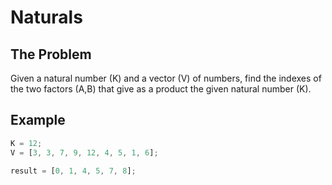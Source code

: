 # Naturals

## The Problem

Given a natural number (K) and a vector (V) of numbers, find the indexes of the two factors (A,B) that give as a product the given natural number (K).

## Example

```js
K = 12;
V = [3, 3, 7, 9, 12, 4, 5, 1, 6];

result = [0, 1, 4, 5, 7, 8];
```
